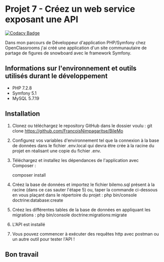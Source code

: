 Projet 7 - Créez un web service exposant une API
================================================
[![Codacy Badge](https://app.codacy.com/project/badge/Grade/24c0f26e4cae43d9869199013aa173f2)](https://www.codacy.com/gh/FrancoisNimpagaritse/P6SnowTricks/dashboard?utm_source=github.com&amp;utm_medium=referral&amp;utm_content=FrancoisNimpagaritse/P6SnowTricks&amp;utm_campaign=Badge_Grade)

Dans mon parcours de Développeur d'application PHP/Symfony chez OpenClassrooms j'ai créé une application d'un site communautaire de partage de figures de snowboard avec le framework Symfony. 

Informations sur l'environnement et outils utilisés durant le développement
--------------------------------------------------------------------------- 
* PHP 7.2.8
* Symfony 5.1
* MySQL 5.7.19

Installation
-------------- 

1. Clonez ou téléchargez le repository GitHub dans le dossier voulu :
    git clone https://github.com/FrancoisNimpagaritse/BileMo
2. Configurez vos variables d'environnement tel que la connexion à la base de données dans le fichier .env.local qui devra être crée à la racine du projet en réalisant une copie du fichier .env.

3. Téléchargez et installez les dépendances de l'application avec Composer :

    composer install

4. Créez la base de données et importez le fichier bilemo.sql présent à la racine (dans ce cas sauter l'étape 5) ou, taper la commande ci-dessous en vous plaçant dans le répertoire du projet :
    php bin/console doctrine:database:create
    
5. Créez les différentes tables de la base de données en appliquant les migrations :
    php bin/console doctrine:migrations:migrate

6. L'API est installé

7. Vous pouvez commencer à exécuter des requêtes http avec postman ou un autre outil pour tester l'API !

Bon travail
-------------